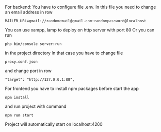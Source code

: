 For backend:
You have to configure file .env. In this file you need to change an email address in row

    MAILER_URL=gmail://randomemail@gmail.com:randompassword@localhost

You can use xampp, lamp to deploy on http server with port 80
Or you can run 
    
    php bin/console server:run
    
in the project directory
In that case you have to change file

    proxy.conf.json

and change port in row

    "target": "http://127.0.0.1:80",

For frontend you have to install npm packages before start the app

    npm install

and run project with command

    npm run start

Project will automatically start on localhost:4200
